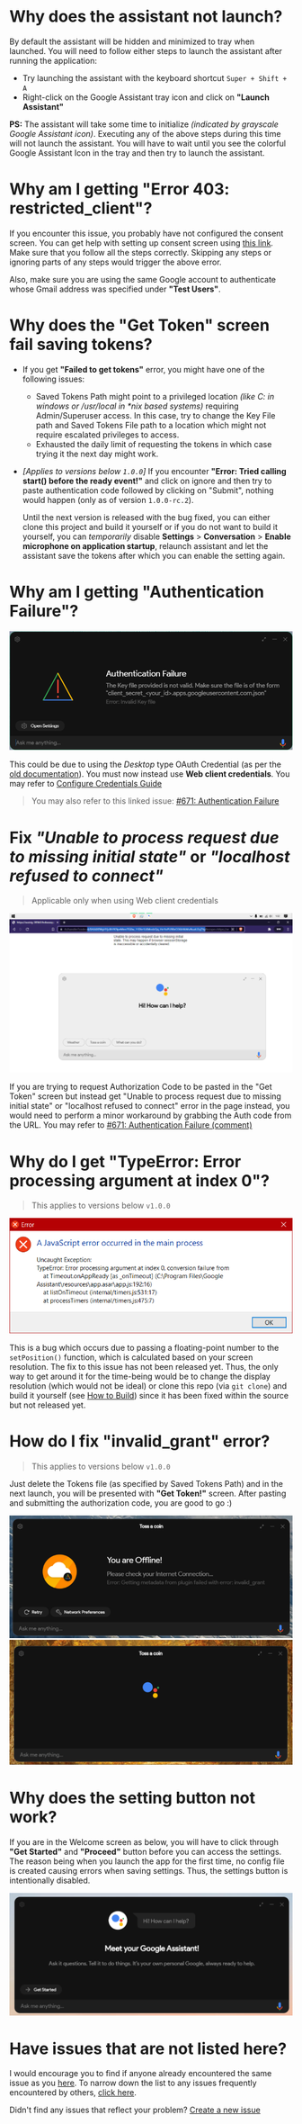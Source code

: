 Why does the assistant not launch?
==================================

By default the assistant will be hidden and minimized to tray when launched. You will need to follow either steps to launch the assistant after running the application:

- Try launching the assistant with the keyboard shortcut `Super + Shift + A`
- Right-click on the Google Assistant tray icon and click on **"Launch Assistant"**

**PS:** The assistant will take some time to initialize _(indicated by grayscale Google Assistant icon)_. Executing any of the above steps during this time will not launch the assistant. You will have to wait until you see the colorful Google Assistant Icon in the tray and then try to launch the assistant.

Why am I getting "Error 403: restricted_client"?
================================================

If you encounter this issue, you probably have not configured the consent screen. You can get help with setting up consent screen using [this link](https://github.com/Melvin-Abraham/Google-Assistant-Unofficial-Desktop-Client/wiki/Setup-Authentication-for-Google-Assistant-Unofficial-Desktop-Client#configure-consent-screen). Make sure that you follow all the steps correctly. Skipping any steps or ignoring parts of any steps would trigger the above error.

Also, make sure you are using the same Google account to authenticate whose Gmail address was specified under **"Test Users"**.

Why does the "Get Token" screen fail saving tokens?
===================================================

- If you get **"Failed to get tokens"** error, you might have one of the following issues:
  - Saved Tokens Path might point to a privileged location _(like C: in windows or /usr/local in *nix based systems)_ requiring Admin/Superuser access. In this case, try to change the Key File path and Saved Tokens File path to a location which might not require escalated privileges to access.
  - Exhausted the daily limit of requesting the tokens in which case trying it the next day might work.

- _[Applies to versions below `1.0.0`]_ If you encounter **"Error: Tried calling start() before the ready event!"** and click on ignore and then try to paste authentication code followed by clicking on "Submit", nothing would happen (only as of version `1.0.0-rc.2`).

  Until the next version is released with the bug fixed, you can either clone this project and build it yourself or if you do not want to build it yourself, you can _temporarily_ disable **Settings** > **Conversation** > **Enable microphone on application startup**, relaunch assistant and let the assistant save the tokens after which you can enable the setting again.

Why am I getting "Authentication Failure"?
==========================================

![Authentication Failure in Assistant](./assets/FAQ/assist-auth-failure.png)

This could be due to using the _Desktop_ type OAuth Credential (as per the [old documentation](https://github.com/Melvin-Abraham/Google-Assistant-Unofficial-Desktop-Client/wiki/Setup-Authentication-for-Google-Assistant-Unofficial-Desktop-Client/a01ab0e5646edfa0cea769c06d9471e5597016db)). You must now instead use **Web client credentials**. You may refer to [Configure Credentials Guide](./Setup-Authentication-for-Google-Assistant-Unofficial-Desktop-Client.md#configure-credentials)

> You may also refer to this linked issue: [#671: Authentication Failure](https://github.com/Melvin-Abraham/Google-Assistant-Unofficial-Desktop-Client/issues/671)

Fix _"Unable to process request due to missing initial state"_ or _"localhost refused to connect"_
==================================================================================================

> Applicable only when using Web client credentials

![Missing Initial State error when reqesting auth code](./assets/FAQ/missing-initial-state-err.png)

If you are trying to request Authorization Code to be pasted in the "Get Token" screen but instead get "Unable to process request due to missing initial state" or "localhost refused to connect" error in the page instead, you would need to perform a minor workaround by grabbing the Auth code from the URL. You may refer to [#671: Authentication Failure (comment)](https://github.com/Melvin-Abraham/Google-Assistant-Unofficial-Desktop-Client/issues/671#issuecomment-1072699291)

Why do I get "TypeError: Error processing argument at index 0"?
===============================================================

> This applies to versions below `v1.0.0`

![TypeError: Error processing argument at index 0 - Screenshot](./assets/FAQ/display-typeerror.png)

This is a bug which occurs due to passing a floating-point number to the `setPosition()` function, which is calculated based on your screen resolution. The fix to this issue has not been released yet. Thus, the only way to get around it for the time-being would be to change the display resolution (which would not be ideal) or clone this repo (via `git clone`) and build it yourself (see [How to Build](https://github.com/Melvin-Abraham/Google-Assistant-Unofficial-Desktop-Client#how-to-build)) since it has been fixed within the source but not released yet.

How do I fix "invalid_grant" error?
===================================

> This applies to versions below `v1.0.0`

Just delete the Tokens file (as specified by Saved Tokens Path) and in the next launch, you will be presented with **"Get Token!"** screen. After pasting and submitting the authorization code, you are good to go :)

!["invalid_grant" error screen](./assets/FAQ/invalid-grant.png)
![Blank screen with Google Assistant logo](./assets/FAQ/invalid-grant-2.png)

Why does the setting button not work?
=====================================

If you are in the Welcome screen as below, you will have to click through **"Get Started"** and **"Proceed"** button before you can access the settings. The reason being when you launch the app for the first time, no config file is created causing errors when saving settings. Thus, the settings button is intentionally disabled.

![Welcome Screen](./assets/FAQ/assist-welcome-screen.png)

Have issues that are not listed here?
=====================================

I would encourage you to find if anyone already encountered the same issue as you [here](https://github.com/Melvin-Abraham/Google-Assistant-Unofficial-Desktop-Client/issues). To narrow down the list to any issues frequently encountered by others, [click here](https://github.com/Melvin-Abraham/Google-Assistant-Unofficial-Desktop-Client/issues?q=is%3Aissue+label%3Aduplicate+is%3Aclosed).

Didn't find any issues that reflect your problem? [Create a new issue](https://github.com/Melvin-Abraham/Google-Assistant-Unofficial-Desktop-Client/issues/new/choose)

